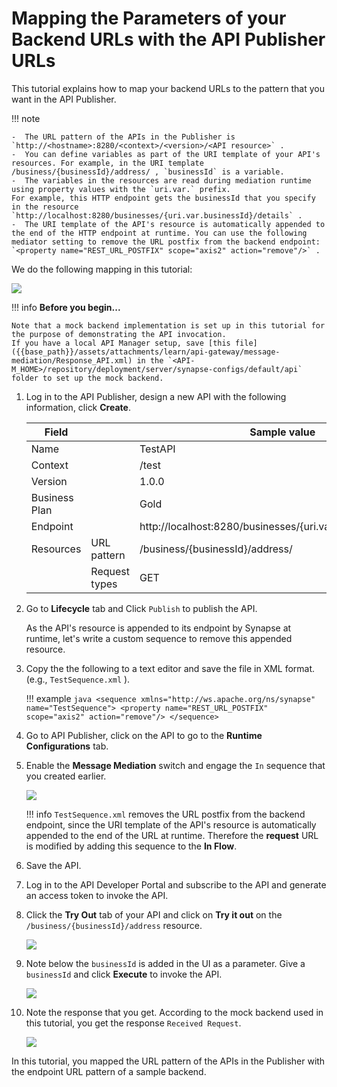 # Mapping the Parameters of your Backend URLs with the API Publisher URLs

This tutorial explains how to map your backend URLs to the pattern that you want in the API Publisher.   

!!! note

    -  The URL pattern of the APIs in the Publisher is `http://<hostname>:8280/<context>/<version>/<API resource>` .
    -  You can define variables as part of the URI template of your API's resources. For example, in the URI template /business/{businessId}/address/ , `businessId` is a variable.
    -  The variables in the resources are read during mediation runtime using property values with the `uri.var.` prefix. 
    For example, this HTTP endpoint gets the businessId that you specify in the resource `http://localhost:8280/businesses/{uri.var.businessId}/details` .
    -  The URI template of the API's resource is automatically appended to the end of the HTTP endpoint at runtime. You can use the following mediator setting to remove the URL postfix from the backend endpoint:   
    `<property name="REST_URL_POSTFIX" scope="axis2" action="remove"/>` .

We do the following mapping in this tutorial:

[![]({{base_path}}/assets/img/learn/api-gateway/message-mediation/url-mapping.png)]({{base_path}}/assets/img/learn/api-gateway/message-mediation/url-mapping.png)

!!! info
    **Before you begin...** 
    
    Note that a mock backend implementation is set up in this tutorial for the purpose of demonstrating the API invocation. 
    If you have a local API Manager setup, save [this file]({{base_path}}/assets/attachments/learn/api-gateway/message-mediation/Response_API.xml) in the `<API-M_HOME>/repository/deployment/server/synapse-configs/default/api` folder to set up the mock backend.

1.  Log in to the API Publisher, design a new API with the following information, click **Create**.

    | Field         |               |   Sample value                                                  |
    |---------------|---------------|-----------------------------------------------------------------|
    | Name          |               |   TestAPI                                                       |
    | Context       |               |   /test                                                         |
    | Version       |               |   1.0.0                                                         |
    | Business Plan |               |   Gold                                                          |
    | Endpoint      |               |   http://localhost:8280/businesses/{uri.var.businessId}/details |
    | Resources     |  URL pattern  |   /business/{businessId}/address/                               |
    |               |  Request types|   GET                                                           |    

3.  Go to **Lifecycle** tab and Click `Publish` to publish the API.

    As the API's resource is appended to its endpoint by Synapse at runtime, let's write a custom sequence to remove this appended resource.

4.  Copy the the following to a text editor and save the file in XML format.  
    (e.g., `TestSequence.xml` ).

    !!! example
        ``` java
        <sequence xmlns="http://ws.apache.org/ns/synapse" name="TestSequence">
            <property name="REST_URL_POSTFIX" scope="axis2" action="remove"/>
        </sequence>
        ```

5.  Go to API Publisher, click on the API to go to the **Runtime Configurations** tab.

6.  Enable the **Message Mediation**  switch and engage the `In` sequence that you created earlier.  

    [![]({{base_path}}/assets/img/learn/api-gateway/message-mediation/upload-test-seq.png)]({{base_path}}/assets/img/learn/api-gateway/message-mediation/upload-test-seq.png)

    !!! info
        `TestSequence.xml` removes the URL postfix from the backend endpoint, since the URI template of the API's resource is automatically appended to the end of the URL at runtime. Therefore the **request** URL is modified by adding this sequence to the **In Flow**.


7.  Save the API.

8.  Log in to the API Developer Portal and subscribe to the API and generate an access token to invoke the API.
 
9.  Click the **Try Out** tab of your API and click on **Try it out** on the `/business/{businessId}/address` resource.  

    [![]({{base_path}}/assets/img/learn/api-gateway/message-mediation/test-api-try-out.png)]({{base_path}}/assets/img/learn/api-gateway/message-mediation/test-api-try-out.png)

19. Note below the `businessId` is added in the UI as a parameter. Give a `businessId` and click **Execute** to invoke 
the API.  

    [![]({{base_path}}/assets/img/learn/api-gateway/message-mediation/test-api-tryout-execute.png)]({{base_path}}/assets/img/learn/api-gateway/message-mediation/test-api-tryout-execute.png)

20. Note the response that you get. According to the mock backend used in this tutorial, you get the response `Received Request`.  

    [![]({{base_path}}/assets/img/learn/api-gateway/message-mediation/test-api-resource.png)]({{base_path}}/assets/img/learn/api-gateway/message-mediation/test-api-resource.png)

In this tutorial, you mapped the URL pattern of the APIs in the Publisher with the endpoint URL pattern of a sample backend.
